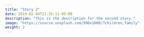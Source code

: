 ```yaml
---
title: "Story 2"
date: 2019-02-04T21:35:11-05:00
description: "This is the description for the second story."
image: "https://source.unsplash.com/996x1080/?children,family"
weight: 2
---
```


